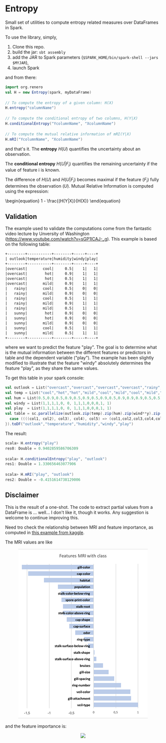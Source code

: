 Entropy
=======
Small set of utilities to compute entropy related measures over DataFrames in Spark.

To use the library, simply, 

  1. Clone this repo.
  2. build the jar: `sbt assembly`
  3. add the JAR to Spark parameters (`$SPARK_HOME/bin/spark-shell --jars $MYJAR`),
  4. launch Spark

and from there:

```scala
import org.renero
val H = new Entropy(spark, myDataFrame)
    
// To compute the entropy of a given column: H(X)
H.entropy("columnName")
    
// To compute the conditional entropy of two columns, H(Y|X)
H.conditionalEntropy("YcolumnName", "XcolumnName")
    
// To compute the mutual relative information of mRI(Y|X)
H.mRI("YcolumnName", "XcolumnName")
```
    
and that's it.
The **entropy** $H(U)$ quantifies the uncertainty about an observation.

The **conditional entropy** $H(U|F_i)$ quantifies the remaining
uncertainty if the value of feature i is known. 

The difference of $H(U)$ and $H(U|F_i)$ becomes maximal if the feature ($F_i$) fully determines the observation ($U$). Mutual Relative Information is computed using the expression:

\begin{equation}
1 - \frac{(H(Y|X)}{H(X)}
\end{equation}


## Validation

The example used to validate the computations come from the fantastic video lecture by Unversity of Washington (https://www.youtube.com/watch?v=sGP1lCAJ-_g). This example is based on the following table:
	
	+--------+-----------+--------+-----+----+
	| outlook|temperature|humidity|windy|play|
	+--------+-----------+--------+-----+----+
	|overcast|       cool|     0.5|    1|   1|
	|overcast|        hot|     0.9|    1|   1|
	|overcast|        hot|     0.5|    1|   1|
	|overcast|       mild|     0.9|    1|   1|
	|   rainy|       cool|     0.5|    0|   0|
	|   rainy|       mild|     0.9|    0|   0|
	|   rainy|       cool|     0.5|    1|   1|
	|   rainy|       mild|     0.9|    1|   1|
	|   rainy|       mild|     0.5|    1|   1|
	|   sunny|        hot|     0.9|    0|   0|
	|   sunny|        hot|     0.9|    0|   0|
	|   sunny|       mild|     0.9|    0|   0|
	|   sunny|       cool|     0.5|    1|   1|
	|   sunny|       mild|     0.5|    1|   1|
	+--------+-----------+--------+-----+----+

where we want to predict the feature "play". The goal is to determine what is the mutual information between the different features or predictors in table and the dependent variable ("play"). The example has been slightly modified to illustrate that the feature "windy" absolutely determines the feature "play", as they share the same values.

To get this table in your spark console:

```scala
val outlook = List("overcast","overcast","overcast","overcast","rainy","rainy","rainy","rainy","rainy","sunny","sunny","sunny","sunny","sunny")
val temp = List("cool","hot","hot","mild","cool","mild","cool","mild","mild","hot","hot","mild","cool","mild")
val hum = List(0.5,0.9,0.5,0.9,0.5,0.9,0.5,0.9,0.5,0.9,0.9,0.9,0.5,0.5)
val windy = List(1,1,1,1,0, 0, 1,1,1,0,0,0,1, 1)
val play  = List(1,1,1,1,0, 0, 1,1,1,0,0,0,1, 1)
val table = sc.parallelize(outlook.zip(temp).zip(hum).zip(wind**y).zip(play).map {
  case ((((col1, col2), col3), col4), col5) => (col1,col2,col3,col4,col5)
}).toDF("outlook","temperature","humidity","windy","play")
```

The result:

```scala
scala> H.entropy("play")
res0: Double = 0.9402859586706309
    
scala> H.conditionalEntropy("play", "outlook")
res1: Double = 1.330656463077906
    
scala> H.mRI("play", "outlook")
res2: Double = -0.4151614738129006
```

## Disclaimer

This is the result of a one-shot. The code to extract partial values from a DataFrame is ... well... I don't like it, though it works. Any suggestion is welcome to continue improving this.

Need tro check the relationship between MRI and feature importance, as computed in [this example from kaggle](https://www.kaggle.com/monkeydunkey/d/uciml/mushroom-classification/a-comparison-of-few-ml-models).

The MRI values are like

<center>
<img src="./src/main/resources/mri.png">
</center>
 
and the feature importance is:

<center>
<img src=https://www.kaggle.io/svf/538029/4a0d0537adde7f7104ee1e7e6dcc0d8d/__results___files/__results___4_0.png>
</center>
